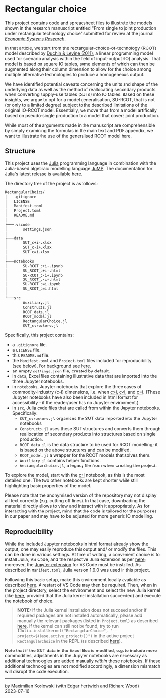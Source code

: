 [_metadata_:author]:- "Maximilian Koslowski"
[_metadata_:affiliation]:- "NTNU, Norway"
[_metadata_:contact]:- "maximilian.koslowski at ntnu.no"
[_metadata_:date]:- "2023-07-16 23:55:28"

# Rectangular choice
This project contains code and spreadsheet files to illustrate the models shown in the research manuscript entitled "From single to joint production under rectangular technology choice" submitted for review at the journal [*Economic Systems Research*](https://www.tandfonline.com/journals/cesr20).

In that article, we start from the rectangular-choice-of-technology (RCOT) model described by [Duchin & Levine (2011)](https://doi.org/10.1080/09535314.2011.571238), a linear programming model used for scenario analysis within the field of input-output (IO) analysis. That model is based on square IO tables, some elements of which can then be augmented along their column dimension to allow for the choice among multiple alternative technologies to produce a homogeneous output.

We have identified potential caveats concerning the units and shape of the underlying data as well as the method of reallocating secondary products when converting supply-use tables (SUTs) into IO tables. Based on these insights, we argue to opt for a model generalisation, SU-RCOT, that is not (or only to a limited degree) subject to the described limitations of the original IO-RCOT model. Essentially, we move thus from a model artifically based on pseudo-single production to a model that covers joint production.

While most of the arguments made in the manuscript are comprehensible by simply examining the formulas in the main text and PDF appendix, we want to illustrate the use of the generalised RCOT model here.


## Structure
This project uses the [Julia](https://julialang.org/) programming language in combination with the Julia-based algebraic modelling language [JuMP](https://jump.dev/JuMP.jl/stable/). The documentation for Julia's latest release is available [here](https://docs.julialang.org/en/v1/).

The directory tree of the project is as follows:

```bash
RectangularChoice/
│   .gitignore
│   LICENSE
│   Manifest.toml
│   Project.toml
│   README.md
│
├───.vscode
│       settings.json
│
├───data
│       SUT_c+i-.xlsx
│       SUT_c-i+.xlsx
│       SUT_c=i.xlsx
│
├───notebooks
│       SU-RCOT_c+i-.ipynb
│       SU_RCOT_c+i-.html
│       SU-RCOT_c-i+.ipynb
│       SU_RCOT_c-i+.html
│       SU-RCOT_c=i.ipynb
│       SU_RCOT_c=i.html
│
└───src
        Auxiliary.jl
        Constructs.jl
        RCOT_data.jl
        RCOT_model.jl
        RectangularChoice.jl
        SUT_structure.jl
```

Specifically, this project contains:
- a ``.gitignore`` file.
- a ``LICENSE`` file.
- this ``README.md`` file.
- the ``Manifest.toml`` and ``Project.toml`` files included for reproducibility (see below). For background see [here](https://pkgdocs.julialang.org/v1/toml-files/).
- an empty ``settings.json`` file, created by default.
- in ``data``, Excel files containing illustrative data that are imported into the three Jupyter notebooks.
- in ``notebooks``, Jupyter notebooks that explore the three cases of commodity-industry (c-i) dimensions, i.e. when [c>i](./notebooks/SU-RCOT_c+i-.ipynb), [c<i](./notebooks/SU-RCOT_c-i+.ipynb), and [c=i](./notebooks/SU-RCOT_c=i.ipynb). (These Jupyter notebooks have also been included in html format for accessibility - if the reader/user has no Jupyter environment.)
- in ``src``, Julia code files that are called from within the Jupyter notebooks. Specifically:
    - ``SUT_structure.jl`` organises the SUT data imported into the Jupyter notebooks.
    - ``Constructs.jl`` uses these SUT structures and converts them through reallocation of secondary products into structures based on single production.
    - ``RCOT_data.jl`` is the data structure to be used for RCOT modelling; it is based on the above structures and can be modified.
    - ``RCOT_model.jl`` a wrapper for the RCOT models that solves them.
    - ``Auxiliary.jl`` contains helper functions.
    - ``RectangularChoice.jl``, a legacy file from when creating the project.

To explore the model, start with the [c>i](./notebooks/SU-RCOT_c+i-.ipynb) notebook, as this is the most detailed one. The two other notebooks are kept shorter while still highlighting basic properties of the model.

Please note that the anonymised version of the repository may not display all text correctly (e.g. cutting off lines). In that case, downloading the material directly allows to view and interact with it appropriately. As for interacting with the project, mind that the code is tailored for the purposes in our paper and may have to be adjusted for more generic IO modelling.

## Reproducibility
While the included Jupyter notebooks in html format already show the output, one may easily reproduce this output and/ or modify the files. This can be done in various settings. At time of writing, a convenient choice is to install Julia, VS Code, and the respective Julia extension as per [here](https://www.julia-vscode.org/docs/dev/gettingstarted/); moreover, the [Jupyter extension](https://marketplace.visualstudio.com/items?itemName=ms-toolsai.jupyter) for VS Code must be installed. As described in ``Manifest.toml``, Julia version 1.9.0 was used in this project.

Following this basic setup, make this environment locally available as described [here](https://pkgdocs.julialang.org/v1/environments/#Using-someone-else's-project). A restart of VS Code may then be required. Then, when in the project directory, select the environment and select the new Julia kernel (like [here](https://code.visualstudio.com/docs/datascience/jupyter-kernel-management), provided that the Julia kernel installation succeeded) and execute the notebook of choice.

> **NOTE:** If the Julia kernel installation does not succeed and/or if required packages are not installed automatically, please add manually the relevant packages (listed in ``Project.toml``) as described [here](https://pkgdocs.julialang.org/v1/managing-packages/#Adding-registered-packages). If the kernel can still not be found, try to run ``IJulia.installkernel("RectangularChoice", "--project=$(Base.active_project())")`` in the active project ``RectangularChoice`` in the REPL (as described [here](https://julialang.github.io/IJulia.jl/stable/manual/usage/#Julia-projects)). 

Note that if the SUT data in the Excel files is modified, e.g. to include more commodities, adjustments in the Jupyter notebooks are necessary as additional technologies are added manually *within* these notebooks. If these additional technologies are not modified accordingly, a dimension mismatch will disrupt the code execution.


---

*by* Maximilian Koslowski (with Edgar Hertwich and Richard Wood)\
2023-07-16
